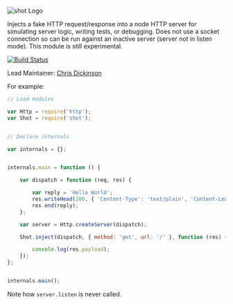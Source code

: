 ![shot Logo](https://raw.github.com/hapijs/shot/master/images/shot.png)

Injects a fake HTTP request/response into a node HTTP server for simulating server logic, writing tests, or debugging. Does not use a socket
connection so can be run against an inactive server (server not in listen mode). This module is still experimental.

[![Build Status](https://secure.travis-ci.org/hapijs/shot.png)](http://travis-ci.org/hapijs/shot)

Lead Maintainer: [Chris Dickinson](https://github.com/chrisdickinson)

For example:

```javascript
// Load modules

var Http = require('http');
var Shot = require('shot');


// Declare internals

var internals = {};


internals.main = function () {

    var dispatch = function (req, res) {

        var reply = 'Hello World';
        res.writeHead(200, { 'Content-Type': 'text/plain', 'Content-Length': reply.length });
        res.end(reply);
    };

    var server = Http.createServer(dispatch);

    Shot.inject(dispatch, { method: 'get', url: '/' }, function (res) {

        console.log(res.payload);
    });
};


internals.main();
```

Note how `server.listen` is never called.
